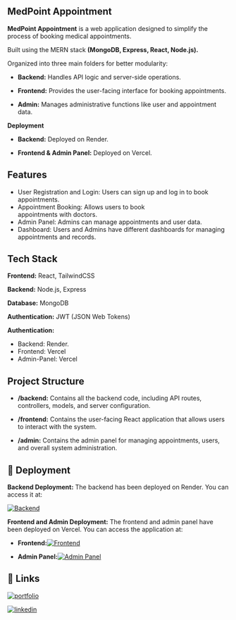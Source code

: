 
## MedPoint Appointment

 **MedPoint Appointment** is a web application designed to simplify the process of booking medical appointments.

Built using the MERN stack **(MongoDB, Express, React, Node.js).**

Organized into three main folders for better modularity:
- **Backend:** Handles API logic and server-side operations.

- **Frontend:** Provides the user-facing interface for booking appointments.

- **Admin:** Manages administrative functions like user and appointment data.

**Deployment**

- **Backend:** Deployed on Render.

- **Frontend & Admin Panel:** Deployed on Vercel.









## Features

- User Registration and Login: Users can sign up and 
  log in to book appointments.
- Appointment Booking: Allows users to book   
  appointments with doctors.
- Admin Panel: Admins can manage appointments and user
  data.
- Dashboard: Users and Admins have different dashboards for managing appointments and records.



## Tech Stack

**Frontend:** React, TailwindCSS

**Backend:** Node.js, Express

**Database:** MongoDB

**Authentication:** JWT (JSON Web Tokens)

**Authentication:** 
- Backend: Render.
- Frontend: Vercel
- Admin-Panel: Vercel



## Project Structure

- **/backend:** Contains all the backend code, including API routes, controllers, models, and server configuration.

- **/frontend:** Contains the user-facing React application that allows users to interact with the system.

- **/admin:** Contains the admin panel for managing appointments, users, and overall system administration.




## 🔗 Deployment

**Backend Deployment:**
The backend has been deployed on Render. You can access it at:

[![Backend](https://img.shields.io/badge/Backend%20Status-Running-brightgreen?style=for-the-badge&logo=actix&logoColor=white)](https://med-point-appointment.onrender.com)


**Frontend and Admin Deployment:**
The frontend and admin panel have been deployed on Vercel. You can access the application at:

- **Frontend:**[![Frontend](https://img.shields.io/badge/Frontend-Online-blue?style=for-the-badge&logo=react&logoColor=white)](https://med-point-appointment-uuf5.vercel.app/)

- **Admin Panel:**[![Admin Panel](https://img.shields.io/badge/Admin%20Panel-Online-blue?style=for-the-badge&logo=react&logoColor=white)](https://med-point-appointment-9knx.vercel.app/)





## 🔗 Links
[![portfolio](https://img.shields.io/badge/my_portfolio-000?style=for-the-badge&logo=ko-fi&logoColor=white)](https://personal-portfolio-kamlesh-kandpal.vercel.app/)

[![linkedin](https://img.shields.io/badge/linkedin-0A66C2?style=for-the-badge&logo=in&logoColor=white)](https://www.linkedin.com/in/kamlesh-kandpal-3aa38523b/)


